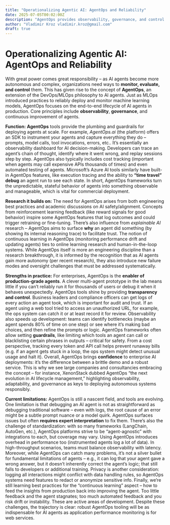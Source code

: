 ```yaml
---
title: "Operationalizing Agentic AI: AgentOps and Reliability"
date: 2025-07-05T00:02:00Z
description: "AgentOps provides observability, governance, and control for AI agents in production through monitoring, debugging, and safety guardrails. While still evolving, it enables enterprise deployment by offering transparency, cost tracking, and continuous improvement capabilities."
author: "Vladimir Kroz vladimir.kroz@gmail.com"
draft: true
---
```

# Operationalizing Agentic AI: AgentOps and Reliability

With great power comes great responsibility – as AI agents become more autonomous and complex, organizations need ways to **monitor, evaluate, and control** them. This has given rise to the concept of **AgentOps**, an extension of the DevOps/MLOps philosophy to AI agents. Just as MLOps introduced practices to reliably deploy and monitor machine learning models, AgentOps focuses on the end-to-end lifecycle of AI agents in production. Core principles include **observability**, **governance**, and continuous improvement of agents.

**Function:** **AgentOps** tools provide the plumbing and guardrails for deploying agents at scale. For example, *AgentOps.ai* (the platform) offers an SDK to instrument your agents and capture everything they do – prompts, model calls, tool invocations, errors, etc.. It’s essentially an observability dashboard for AI decision-making. Developers can trace an agent’s chain of thought, identify where it went wrong, and replay sessions step by step. AgentOps also typically includes cost tracking (important when agents may call expensive APIs thousands of times) and even automated testing of agents. Microsoft’s Azure AI tools similarly have built-in AgentOps features, like execution tracing and the ability to **“time travel” debug** an agent run to see each state. In short, AgentOps frameworks turn the unpredictable, stateful behavior of agents into something observable and manageable, which is vital for commercial deployment.

**Research it builds on:** The need for AgentOps arises from both engineering best practices and academic discussions on AI safety/alignment. Concepts from reinforcement learning feedback (like reward signals for good behavior) inspire some AgentOps features that log outcomes and could trigger retraining or fine-tuning. There’s also influence from *explainable AI* research – AgentOps aims to surface **why** an agent did something (by showing its internal reasoning trace) to facilitate trust. The notion of continuous learning in AgentOps (monitoring performance drift and updating agents) ties to online learning research and human-in-the-loop systems. While AgentOps itself is more an engineering discipline than a research breakthrough, it is informed by the recognition that as AI agents gain more autonomy (per recent research), they also introduce new failure modes and oversight challenges that must be addressed systematically.

**Strengths in practice:** For enterprises, AgentOps is the **enabler of production-grade agents**. A clever multi-agent prototype in the lab means little if you can’t reliably run it for thousands of users or debug it when it behaves unexpectedly. AgentOps tools shine by providing **transparency and control**. Business leaders and compliance officers can get logs of every action an agent took, which is important for audit and trust. If an agent using a web tool tried to access an unauthorized URL, for example, the ops system can catch it or at least record it for review. Observability also speeds up development: teams can identify bottlenecks (maybe an agent spends 80% of time on one step) or see where it’s making bad choices, and then refine the prompts or logic. AgentOps frameworks often allow setting **guardrails**, like limiting which tools an agent can call or blacklisting certain phrases in outputs – critical for safety. From a cost perspective, tracking every token and API call helps prevent runaway bills (e.g. if an agent gets stuck in a loop, the ops system might detect unusual usage and halt it). Overall, AgentOps brings **confidence** to enterprise AI deployments: it’s the difference between a brittle demo and a robust service. This is why we see large companies and consultancies embracing the concept – for instance, XenonStack dubbed AgentOps “the next evolution in AI lifecycle management,” highlighting observability, adaptability, and governance as keys to deploying autonomous systems responsibly.

**Current limitations:** AgentOps is still a nascent field, and tools are evolving. One limitation is that debugging an AI agent is not as straightforward as debugging traditional software – even with logs, the root cause of an error might be a subtle prompt nuance or a model quirk. AgentOps surfaces issues but often **requires expert interpretation** to fix them. There’s also the challenge of standardization: with so many frameworks (LangChain, AutoGen, etc.), AgentOps platforms strive to be “agent-agnostic” with integrations to each, but coverage may vary. Using AgentOps introduces overhead in performance too (instrumented agents log a lot of data). In high-throughput scenarios, teams must balance observability with latency. Moreover, while AgentOps can catch many problems, it’s not a silver bullet for fundamental limitations of agents – e.g., it can log that your agent gave a wrong answer, but it doesn’t inherently correct the agent’s logic; that still falls to developers or additional training. Privacy is another consideration: logging all interactions might conflict with data handling rules, so AgentOps systems need features to redact or anonymize sensitive info. Finally, we’re still learning best practices for the “continuous learning” aspect – how to feed the insights from production back into improving the agent. Too little feedback and the agent stagnates; too much automated feedback and you risk drift or instability. These are active areas of development. Despite these challenges, the trajectory is clear: robust AgentOps tooling will be as indispensable for AI agents as application performance monitoring is for web services.